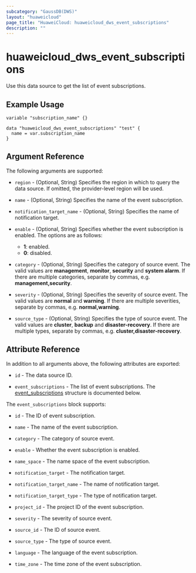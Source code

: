 ```yaml
---
subcategory: "GaussDB(DWS)"
layout: "huaweicloud"
page_title: "HuaweiCloud: huaweicloud_dws_event_subscriptions"
description: ""
---
```


# huaweicloud_dws_event_subscriptions

Use this data source to get the list of event subscriptions.

## Example Usage

```hcl
variable "subscription_name" {}

data "huaweicloud_dws_event_subscriptions" "test" {
  name = var.subscription_name
}
```

## Argument Reference

The following arguments are supported:

* `region` - (Optional, String) Specifies the region in which to query the data source.
  If omitted, the provider-level region will be used.

* `name` - (Optional, String) Specifies the name of the event subscription.

* `notification_target_name` - (Optional, String) Specifies the name of notification target.

* `enable` - (Optional, String) Specifies whether the event subscription is enabled.
  The options are as follows:
  + **1**: enabled.
  + **0**: disabled.

* `category` - (Optional, String) Specifies the category of source event.
  The valid values are **management**, **monitor**, **security** and **system alarm**.
  If there are multiple categories, separate by commas, e.g. **management,security**.

* `severity` - (Optional, String) Specifies the severity of source event.
  The valid values are **normal** and **warning**. If there are multiple severities, separate by commas,
  e.g. **normal,warning**.

* `source_type` - (Optional, String) Specifies the type of source event.
  The valid values are **cluster**, **backup** and **disaster-recovery**. If there are multiple types,
  separate by commas, e.g. **cluster,disaster-recovery**.

## Attribute Reference

In addition to all arguments above, the following attributes are exported:

* `id` - The data source ID.

* `event_subscriptions` - The list of event subscriptions.
  The [event_subscriptions](#attrblock_event_subscriptions) structure is documented below.

<a name="attrblock_event_subscriptions"></a>
The `event_subscriptions` block supports:

* `id` - The ID of event subscription.

* `name` - The name of the event subscription.

* `category` - The category of source event.

* `enable` - Whether the event subscription is enabled.

* `name_space` - The name space of the event subscription.

* `notification_target` - The notification target.

* `notification_target_name` - The name of notification target.

* `notification_target_type` - The type of notification target.

* `project_id` - The project ID of the event subscription.

* `severity` - The severity of source event.

* `source_id` - The ID of source event.

* `source_type` - The type of source event.

* `language` - The language of the event subscription.

* `time_zone` - The time zone of the event subscription.

